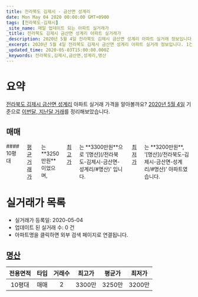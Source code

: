 ```yaml
---
title: 전라북도 김제시 - 금산면 성계리
date: Mon May 04 2020 00:00:00 GMT+0900
tags: [전라북도-김제시]
_site_name: 매일 업데이트 되는 아파트 실거래가
_title: 전라북도 김제시 금산면 성계리 아파트 실거래가
_description: 2020년 5월 4일 전라북도 김제시 금산면 성계리 아파트 실거래 정보입니다. 1건 아파트 정보가 있습니다.
_excerpt: 2020년 5월 4일 전라북도 김제시 금산면 성계리 아파트 실거래 정보입니다. 1건 아파트 정보가 있습니다.
_updated_time: 2020-05-03T15:00:00.000Z
_keywords: 전라북도,김제시,금산면,성계리,명산
---
```





# 요약
<ins>전라북도 김제시 금산면 성계리</ins> 아파트 실거래 가격을 알아볼까요? <ins>2020년 5월 4일</ins> 기준으로 <ins>이번달, 지난달 거래</ins>를 정리해보았습니다.

## 매매
<div class="container">
<div class="twelve columns" markdown="1">
#### 10평대
<ins>평균 거래가</ins>는 **3250만원**이었으며, <ins>최고가</ins>는 **3300만원**으로 '[명산](/전라북도-김제시-금산면-성계리/#명산)' 입니다. <ins>최저가</ins>는 **3200만원**, '[명산](/전라북도-김제시-금산면-성계리/#명산)' 아파트였습니다.
</div>
</div>



# 실거래가 목록
- 실거래가 등록일: 2020-05-04
- 업데이트 된 실거래 수: 0 건
- 아파트명을 클릭하면 외부 검색 페이지로 연결됩니다.

## [명산](#명산)

|전용면적|타입|거래수|최고가|평균가|최저가|
|:---:|:---:|:---:|:---:|:---:|:---:|
|10평대|<span class="deal-type-1">매매</span>|2|3300만|3250만|3200만|

<br/>



